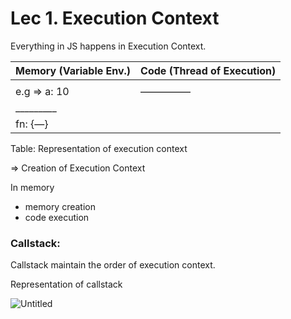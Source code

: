 # Lec 1. Execution Context

Everything in JS happens in Execution Context.

| Memory (Variable Env.) | Code (Thread of Execution) |
| ---------------------- | -------------------------- |
|                        |                            |
e.g ⇒ a: 10 | —————
_________ |
| fn: {—} |  |

Table: Representation of execution context

⇒ Creation of Execution Context

In memory 

- memory creation
- code execution

### Callstack:

Callstack maintain the order of execution context.

Representation of callstack

![Untitled](Fullstack/JS%20Notes/Lec%201%20Execution%20Context%20675e81b173cb4d7ba464cb36a155a231/Untitled.png)